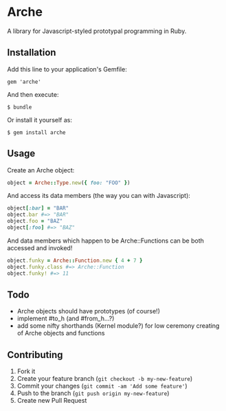 # Arche

A library for Javascript-styled prototypal programming in Ruby.

## Installation

Add this line to your application's Gemfile:

    gem 'arche'

And then execute:

    $ bundle

Or install it yourself as:

    $ gem install arche

## Usage

Create an Arche object:

```ruby
object = Arche::Type.new({ foo: "FOO" })
```

And access its data members (the way you can with Javascript):

```ruby
object[:bar] = "BAR"
object.bar #=> "BAR"
object.foo = "BAZ"
object[:foo] #=> "BAZ"
```

And data members which happen to be Arche::Functions can be both 
accessed and invoked!

```ruby
object.funky = Arche::Function.new { 4 + 7 }
object.funky.class #=> Arche::Function
object.funky! #=> 11
```

## Todo

* Arche objects should have prototypes (of course!)
* implement #to_h (and #from_h...?)
* add some nifty shorthands (Kernel module?) for low ceremony creating of Arche objects and functions

## Contributing

1. Fork it
2. Create your feature branch (`git checkout -b my-new-feature`)
3. Commit your changes (`git commit -am 'Add some feature'`)
4. Push to the branch (`git push origin my-new-feature`)
5. Create new Pull Request
